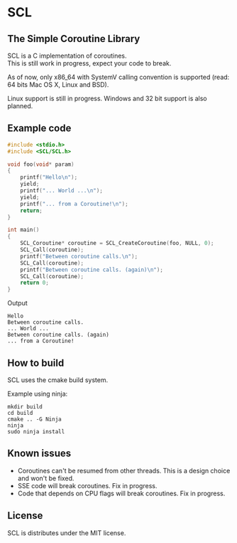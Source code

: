 # SCL
## The Simple Coroutine Library

SCL is a C implementation of coroutines.  
This is still work in progress, expect your code to break.

As of now, only x86_64 with SystemV calling convention is supported (read: 64 bits Mac OS X, Linux and BSD).

Linux support is still in progress. Windows and 32 bit support is also planned.

## Example code

```c
#include <stdio.h>
#include <SCL/SCL.h>

void foo(void* param)
{
    printf("Hello\n");
    yield;
    printf("... World ...\n");
    yield;
    printf("... from a Coroutine!\n");
    return;
}

int main()
{
    SCL_Coroutine* coroutine = SCL_CreateCoroutine(foo, NULL, 0);
    SCL_Call(coroutine);
    printf("Between coroutine calls.\n");
    SCL_Call(coroutine);
    printf("Between coroutine calls. (again)\n");
    SCL_Call(coroutine);
    return 0;
}
```

Output

```
Hello
Between coroutine calls.
... World ...
Between coroutine calls. (again)
... from a Coroutine!
```

## How to build

SCL uses the cmake build system.

Example using ninja:
```
mkdir build
cd build
cmake .. -G Ninja
ninja
sudo ninja install
```

## Known issues

 * Coroutines can't be resumed from other threads. This is a design choice and won't be fixed.
 * SSE code will break coroutines. Fix in progress.
 * Code that depends on CPU flags will break coroutines. Fix in progress.

## License

SCL is distributes under the MIT license.
